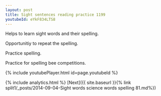 ```yaml
---
layout: post
title: Sight sentences reading practice 1199
youtubeId: eYkF834LTS8
---
```

 
 
Helps to learn sight words and their spelling.

Opportunitiy to repeat the spelling. 

Practice spelling. 
 
Practice for spelling bee competitions. 
 
{% include youtubePlayer.html id=page.youtubeId %}
 
 
{% include analytics.html %} 
[Next]({{ site.baseurl }}{% link  split1/_posts/2014-09-04-Sight words science words spelling 81.md%})
 
